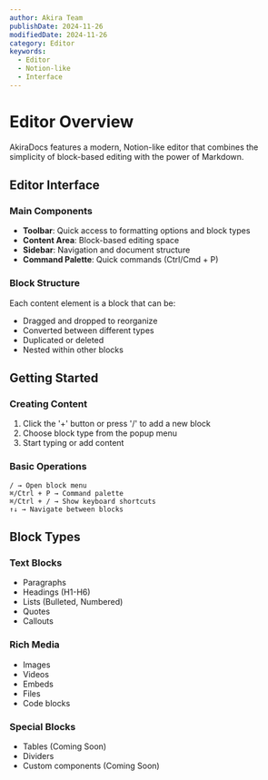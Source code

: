```yaml
---
author: Akira Team
publishDate: 2024-11-26
modifiedDate: 2024-11-26
category: Editor
keywords:
  - Editor
  - Notion-like
  - Interface
---
```


# Editor Overview

AkiraDocs features a modern, Notion-like editor that combines the simplicity of block-based editing with the power of Markdown.

## Editor Interface

### Main Components
- **Toolbar**: Quick access to formatting options and block types
- **Content Area**: Block-based editing space
- **Sidebar**: Navigation and document structure
- **Command Palette**: Quick commands (Ctrl/Cmd + P)

### Block Structure
Each content element is a block that can be:
- Dragged and dropped to reorganize
- Converted between different types
- Duplicated or deleted
- Nested within other blocks

## Getting Started

### Creating Content
1. Click the '+' button or press '/' to add a new block
2. Choose block type from the popup menu
3. Start typing or add content

### Basic Operations
```
/ → Open block menu
⌘/Ctrl + P → Command palette
⌘/Ctrl + / → Show keyboard shortcuts
↑↓ → Navigate between blocks
```

## Block Types

### Text Blocks
- Paragraphs
- Headings (H1-H6)
- Lists (Bulleted, Numbered)
- Quotes
- Callouts

### Rich Media
- Images
- Videos
- Embeds
- Files
- Code blocks

### Special Blocks
- Tables (Coming Soon)
- Dividers
- Custom components (Coming Soon)

